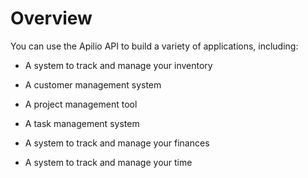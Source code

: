 # Overview

You can use the Apilio API to build a variety of applications, including:

- A system to track and manage your inventory

- A customer management system

- A project management tool

- A task management system

- A system to track and manage your finances

- A system to track and manage your time
